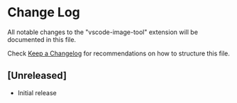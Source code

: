 # Change Log

All notable changes to the "vscode-image-tool" extension will be documented in this file.

Check [Keep a Changelog](http://keepachangelog.com/) for recommendations on how to structure this file.

## [Unreleased]

- Initial release